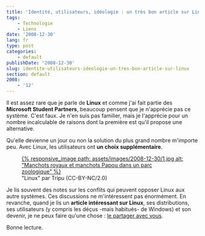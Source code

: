```yaml
---
title: 'Identité, utilisateurs, idéologie : un très bon article sur Linux'
tags:
    - Technologie
    - Liens
date: '2008-12-30'
lang: fr
type: post
categories:
    - default
publishDate: '2008-12-30'
slug: identite-utilisateurs-ideologie-un-tres-bon-article-sur-linux
section: default
2008:
    - '12'
---
```


Il est assez rare que je parle de **Linux** et comme j'ai fait partie des **Microsoft Student Partners**, beaucoup pensent que je n'apprécie pas ce système. C'est faux. Je n'en suis pas familier, mais je l'apprécie pour un nombre incalculable de raisons dont la première est qu'il propose une alternative.

Qu'elle devienne un jour ou non la solution du plus grand nombre m'importe peu. Avec Linux, les utilisateurs ont **un choix supplémentaire**.

<figure>
  <a href="https://flic.kr/p/4rSp4" title="Voir en plus grand">
      {% responsive_image path: assets/images/2008-12-30/1.jpg alt: "Manchots royaux et manchots Papou dans un parc zoologique" %}
  </a>
  <figcaption>"Linux" par Tripu (CC-BY-NC/2.0)</figcaption>
</figure>

Je lis souvent des notes sur les conflits qui peuvent opposer Linux aux autre systèmes. Ces discussions ne m'intéressent pas énormément. En revanche, quand je lis un **article intéressant sur Linux**, ses distributions, ses utilisateurs (y compris les déçus -mais habitués- de Windows) et son devenir, je ne peux faire qu'une chose&nbsp;: [le partager avec vous](http://www.framablog.org/index.php/post/2008/12/27/linux-influence-anciens-utilisateurs-windows).

Bonne lecture.
